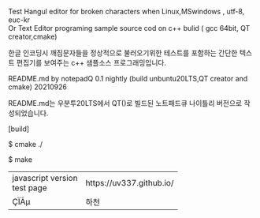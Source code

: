 Test Hangul editor  for  broken characters when Linux,MSwindows , utf-8, euc-kr  
Or 
Text Editor programing  sample source cod  on c++ bulid ( gcc 64bit, QT creator,cmake)

 한글 인코딩시 깨짐문자들을 정상적으로 불러오기위한 테스트를 포함하는 간단한  텍스트 편집기를 보여주는 c++ 샘플소스 프로그래밍입니다.

README.md  by notepadQ 0.1 nightly (build unbuntu20LTS,QT creator and cmake) 20210926

README.md는 우분투20LTS에서 QT()로 빌드된 노트패드큐 나이틀리 버전으로 작성되었습니다.

[build]

$ cmake  ./

$ make

<table>
 <tr>
  <td> javascript version </br>
 test page
    </td>
      <td>   https://uv337.github.io/
        </td>
  </tr>
   <tr>
     <td>   	ÇÏÃµ
       </td>
         <td> 하천
 </td>            
    </tr>
 </table>
 
